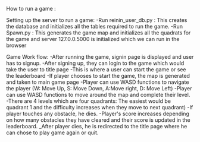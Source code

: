 How to run a game :

Setting up the server to run a game:
-Run reinin_user_db.py : This creates the database and initializes all the tables required to run the game.
-Run Spawn.py : This generates the game map and initializes all the quadrats for the game and server 127.0.0.5000 is initialized which we can run in the browser

Game Work flow:
-After running the game, signin page is displayed and user has to signup.
-After signing up, they can login to the game which would take the user to title page 
-This is where a user can start the game or see the leaderboard
-If player chooses to start the game, the map is generated and taken to main game page
-Player can use WASD functions to navigate the player (W: Move Up, S: Move Down, A:Move right, D: Move Left)
-Player can use WASD functions to move around the map and complete their level.
-There are 4 levels which are four quadrants: The easiest would be quadrant 1 and the difficulty increases when they move to next quadrant)
-If player touches any obstacle, he dies.
-Player's score increases depending on how many obstacles they have cleared and their score is updated in the leaderboard.
_After player dies, he is redirected to the title page where he can chose to play game again or quit.
